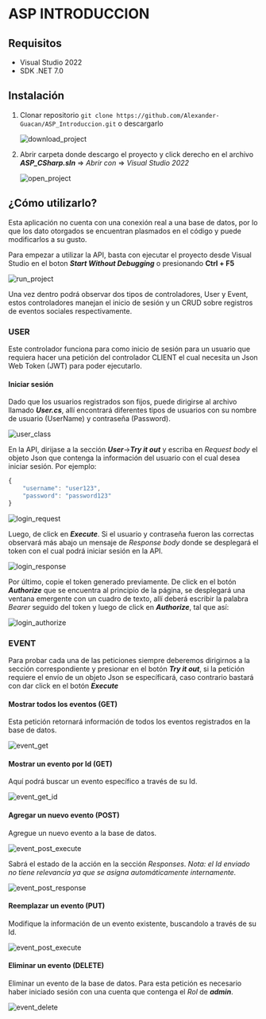 # ASP INTRODUCCION

## Requisitos

- Visual Studio 2022
- SDK .NET 7.0

## Instalación

1. Clonar repositorio `git clone https://github.com/Alexander-Guacan/ASP_Introduccion.git` o descargarlo

    ![download_project](https://github.com/Alexander-Guacan/ASP_Introduccion/blob/main/assets/img/download_project.png?raw=true)

2. Abrir carpeta donde descargo el proyecto y click derecho en el archivo ***ASP_CSharp.sln*** => *Abrir con* => *Visual Studio 2022*

    ![open_project](https://github.com/Alexander-Guacan/ASP_Introduccion/blob/main/assets/img/open_project.png?raw=true)

## ¿Cómo utilizarlo?

Esta aplicación no cuenta con una conexión real a una base de datos, por lo que los dato otorgados se encuentran plasmados en el código y puede modificarlos a su gusto.

Para empezar a utilizar la API, basta con ejecutar el proyecto desde Visual Studio en el boton ***Start Without Debugging*** o presionando **Ctrl + F5**

![run_project](https://github.com/Alexander-Guacan/ASP_Introduccion/blob/main/assets/img/run_project.png?raw=true)

Una vez dentro podrá observar dos tipos de controladores, User y Event, estos controladores manejan el inicio de sesión y un CRUD sobre registros de eventos sociales respectivamente.

### USER

Este controlador funciona para como inicio de sesión para un usuario que requiera hacer una petición del controlador CLIENT el cual necesita un Json Web Token (JWT) para poder ejecutarlo.

#### Iniciar sesión

Dado que los usuarios registrados son fijos, puede dirigirse al archivo llamado ***User.cs***, allí encontrará diferentes tipos de usuarios con su nombre de usuario (UserName) y contraseña (Password).

![user_class](./assets/img/user_class.png)

En la API, dirijase a la sección ***User***->***Try it out*** y escriba en *Request body* el objeto Json que contenga la información del usuario con el cual desea iniciar sesión. Por ejemplo:

````js
{
    "username": "user123",
    "password": "password123"
}
````

![login_request](./assets/img/login_request.png)

Luego, de click en ***Execute***. Si el usuario y contraseña fueron las correctas observará más abajo un mensaje de *Response body* donde se desplegará el token con el cual podrá iniciar sesión en la API.

![login_response](./assets/img/login_response.png)

Por último, copie el token generado previamente. De click en el botón ***Authorize*** que se encuentra al principio de la página, se desplegará una ventana emergente con un cuadro de texto, allí deberá escribir la palabra *Bearer* seguido del token y luego de click en ***Authorize***, tal que así:

![login_authorize](./assets/img/login_authorize.png)

### EVENT

Para probar cada una de las peticiones siempre deberemos dirigirnos a la sección correspondiente y presionar en el botón ***Try it out***, si la petición requiere el envío de un objeto Json se específicará, caso contrario bastará con dar click en el botón ***Execute***

#### Mostrar todos los eventos (GET)

Esta petición retornará información de todos los eventos registrados en la base de datos.

![event_get](./assets/img/event_get.png)

#### Mostrar un evento por Id (GET)

Aquí podrá buscar un evento específico a través de su Id.

![event_get_id](./assets/img/event_get_id.png)

#### Agregar un nuevo evento (POST)

Agregue un nuevo evento a la base de datos.

![event_post_execute](./assets/img/event_post_execute.png)

Sabrá el estado de la acción en la sección *Responses*. *Nota: el Id enviado no tiene relevancia ya que se asigna automáticamente internamente.*

![event_post_response](./assets/img/event_post_response.png)

#### Reemplazar un evento (PUT)

Modifique la información de un evento existente, buscandolo a través de su Id.

![event_post_execute](./assets/img/event_post_execute.png)

#### Eliminar un evento (DELETE)

Eliminar un evento de la base de datos. Para esta petición es necesario haber iniciado sesión con una cuenta que contenga el *Rol* de ***admin***.

![event_delete](./assets/img/event_delete.png)
